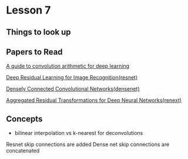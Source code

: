 # Lesson 7

## Things to look up


## Papers to Read

[A guide to convolution arithmetic for deep learning](https://arxiv.org/pdf/1603.07285.pdf)

[Deep Residual Learning for Image Recognition(resnet)](https://arxiv.org/pdf/1512.03385.pdf)

[Densely Connected Convolutional Networks(densenet)](https://arxiv.org/pdf/1608.06993.pdf)

[Aggregated Residual Transformations for Deep Neural Networks(renext)](https://arxiv.org/pdf/1611.05431.pdf)

## Concepts

- bilinear interpolation vs k-nearest for deconvolutions

Resnet skip connections are added
Dense net skip connections are concatenated